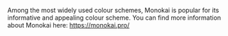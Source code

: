 Among the most widely used colour schemes, Monokai is popular for its informative and appealing colour scheme. You can find more information about Monokai here:
https://monokai.pro/
